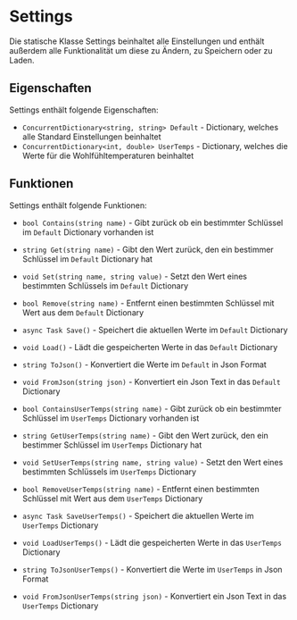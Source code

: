 # Settings

Die statische Klasse Settings beinhaltet alle Einstellungen und enthält außerdem alle Funktionalität um diese zu Ändern, zu Speichern oder zu Laden.

## Eigenschaften

Settings enthält folgende Eigenschaften:

- `ConcurrentDictionary<string, string> Default` - Dictionary, welches alle Standard Einstellungen beinhaltet
- `ConcurrentDictionary<int, double> UserTemps` - Dictionary, welches die Werte für die Wohlfühltemperaturen beinhaltet

## Funktionen

Settings enthält folgende Funktionen:

- `bool Contains(string name)` - Gibt zurück ob ein bestimmter Schlüssel im `Default` Dictionary vorhanden ist
- `string Get(string name)` - Gibt den Wert zurück, den ein bestimmer Schlüssel im `Default` Dictionary hat
- `void Set(string name, string value)` - Setzt den Wert eines bestimmten Schlüssels im `Default` Dictionary
- `bool Remove(string name)` - Entfernt einen bestimmten Schlüssel mit Wert aus dem `Default` Dictionary
- `async Task Save()` - Speichert die aktuellen Werte im `Default` Dictionary
- `void Load()` - Lädt die gespeicherten Werte in das `Default` Dictionary
- `string ToJson()` - Konvertiert die Werte im `Default` in Json Format
- `void FromJson(string json)` - Konvertiert ein Json Text in das `Default` Dictionary

- `bool ContainsUserTemps(string name)` - Gibt zurück ob ein bestimmter Schlüssel im `UserTemps` Dictionary vorhanden ist
- `string GetUserTemps(string name)` - Gibt den Wert zurück, den ein bestimmer Schlüssel im `UserTemps` Dictionary hat
- `void SetUserTemps(string name, string value)` - Setzt den Wert eines bestimmten Schlüssels im `UserTemps` Dictionary
- `bool RemoveUserTemps(string name)` - Entfernt einen bestimmten Schlüssel mit Wert aus dem `UserTemps` Dictionary
- `async Task SaveUserTemps()` - Speichert die aktuellen Werte im `UserTemps` Dictionary
- `void LoadUserTemps()` - Lädt die gespeicherten Werte in das `UserTemps` Dictionary
- `string ToJsonUserTemps()` - Konvertiert die Werte im `UserTemps` in Json Format
- `void FromJsonUserTemps(string json)` - Konvertiert ein Json Text in das `UserTemps` Dictionary
